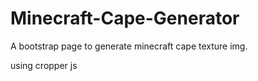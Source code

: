 # Minecraft-Cape-Generator
A bootstrap page to generate minecraft cape texture img.

using cropper js
